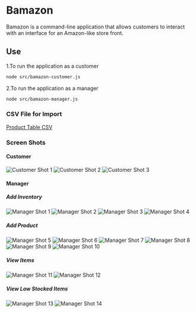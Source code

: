 # Bamazon

Bamazon is a command-line application that allows customers to interact with an interface for an Amazon-like store front.

## Use

1.To run the application as a customer

```bash
node src/bamazon-customer.js
```

2.To run the application as a manager

```bash
node src/bamazon-manager.js
```

### CSV File for Import

[Product Table CSV](./assets/csv/product_view.csv)

### Screen Shots

#### Customer

![Customer Shot 1](./assets/img/customer.png)
![Customer Shot 2](./assets/img/customer2.png)
![Customer Shot 3](./assets/img/customer3.png)

#### Manager

##### Add Inventory

![Manager Shot 1](./assets/img/manager-add-inventory.png)
![Manager Shot 2](./assets/img/manager-add-inventory2.png)
![Manager Shot 3](./assets/img/manager-add-inventory3.png)
![Manager Shot 4](./assets/img/manager-add-inventory4.png)

##### Add Product

![Manager Shot 5](./assets/img/manager-add-item.png)
![Manager Shot 6](./assets/img/manager-add-item2.png)
![Manager Shot 7](./assets/img/manager-add-item3.png)
![Manager Shot 8](./assets/img/manager-add-item4.png)
![Manager Shot 9](./assets/img/manager-add-item5.png)
![Manager Shot 10](./assets/img/manager-add-item6.png)

##### View Items

![Manager Shot 11](./assets/img/manager-view-items.png)
![Manager Shot 12](./assets/img/manager-view-items2.png)

##### View Low Stocked Items

![Manager Shot 13](./assets/img/manager-view-low.png)
![Manager Shot 14](./assets/img/manager-view-low2.png)
